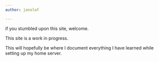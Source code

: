 ```yaml
---
author: janolaf

---
```

if you stumbled upon this site, welcome.

This site is a work in progress.

This will hopefully be where I document everything I have learned while setting
up my home server.


